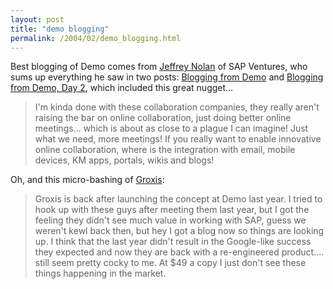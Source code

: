 ```yaml
---
layout: post
title: "demo blogging"
permalink: /2004/02/demo_blogging.html
---
```


<p>Best blogging of Demo comes from <a href="http://sapventures.typepad.com/main/">Jeffrey Nolan</a> of SAP Ventures, who sums up everything he saw in two posts: <a href="http://sapventures.typepad.com/main/2004/02/blogging_from_d.html">Blogging from Demo</a> and <a href="http://sapventures.typepad.com/main/2004/02/blogging_from_d_1.html">Blogging from Demo, Day 2</a>, which included this great nugget...</p>

<blockquote>I'm kinda done with these collaboration companies, they really aren't raising the bar on online collaboration, just doing better online meetings... which is about as close to a plague I can imagine! Just what we need, more meetings! If you really want to enable innovative online collaboration, where is the integration with email, mobile devices, KM apps, portals, wikis and blogs!</blockquote>

<p>Oh, and this micro-bashing of <a href="http://www.groxis.com/">Groxis</a>:</p>

<blockquote>Groxis is back after launching the concept at Demo last year. I tried to hook up with these guys after meeting them last year, but I got the feeling they didn't see much value in working with SAP, guess we weren't kewl back then, but hey I got a blog now so things are looking up. I think that the last year didn't result in the Google-like success they expected and now they are back with a re-engineered product.... still seem pretty cocky to me. At $49 a copy I just don't see these things happening in the market.</blockquote>



